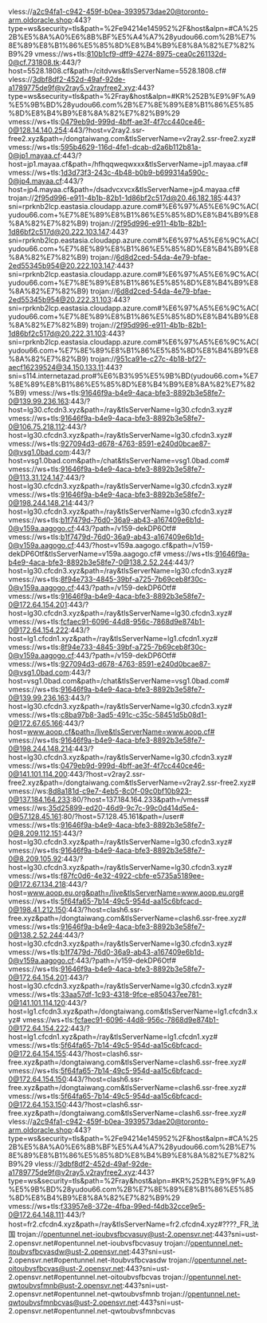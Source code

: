 vless://a2c94fa1-c942-459f-b0ea-3939573dae20@toronto-arm.oldoracle.shop:443?type=ws&security=tls&path=%2Fe94214e145952%2F&host&alpn=#CA%252B%E5%8A%A0%E6%8B%BF%E5%A4%A7%28yudou66.com%2B%E7%8E%89%E8%B1%86%E5%85%8D%E8%B4%B9%E8%8A%82%E7%82%B9%29
vmess://ws+tls:810b1cf9-dff9-4274-8975-cea0c261132d-0@cf.731808.tk:443/?host=5528.1808.cf&path=/citdvws&tlsServerName=5528.1808.cf#
vless://3dbf8df2-452d-49af-92de-a1789775de9f@v2ray5.v2rayfree2.xyz:443?type=ws&security=tls&path=%2Fray&host&alpn=#KR%252B%E9%9F%A9%E5%9B%BD%28yudou66.com%2B%E7%8E%89%E8%B1%86%E5%85%8D%E8%B4%B9%E8%8A%82%E7%82%B9%29
vmess://ws+tls:0479eb9d-999d-4bff-ae3f-4f7cc440ce46-0@128.14.140.254:443/?host=v2ray2.ssr-free2.xyz&path=/dongtaiwang.com&tlsServerName=v2ray2.ssr-free2.xyz#
vmess://ws+tls:595b4629-116d-4fe1-dcab-d2a6b112b81a-0@jp1.mayaa.cf:443/?host=jp1.mayaa.cf&path=/hfhqqweqwxxx&tlsServerName=jp1.mayaa.cf#
vmess://ws+tls:1d3d73f3-243c-4b48-b0b9-b699314a590c-0@jp4.mayaa.cf:443/?host=jp4.mayaa.cf&path=/dsadvcxvcx&tlsServerName=jp4.mayaa.cf#
trojan://2f95d996-e911-4b1b-82b1-1d86bf2c517d@20.46.182.185:443?sni=rprknb2lcp.eastasia.cloudapp.azure.com#%E6%97%A5%E6%9C%AC(yudou66.com+%E7%8E%89%E8%B1%86%E5%85%8D%E8%B4%B9%E8%8A%82%E7%82%B9)
trojan://2f95d996-e911-4b1b-82b1-1d86bf2c517d@20.222.103.147:443?sni=rprknb2lcp.eastasia.cloudapp.azure.com#%E6%97%A5%E6%9C%AC(yudou66.com+%E7%8E%89%E8%B1%86%E5%85%8D%E8%B4%B9%E8%8A%82%E7%82%B9)
trojan://6d8d2ced-54da-4e79-bfae-2ed55345b954@20.222.103.147:443?sni=rprknb2lcp.eastasia.cloudapp.azure.com#%E6%97%A5%E6%9C%AC(yudou66.com+%E7%8E%89%E8%B1%86%E5%85%8D%E8%B4%B9%E8%8A%82%E7%82%B9)
trojan://6d8d2ced-54da-4e79-bfae-2ed55345b954@20.222.31.103:443?sni=rprknb2lcp.eastasia.cloudapp.azure.com#%E6%97%A5%E6%9C%AC(yudou66.com+%E7%8E%89%E8%B1%86%E5%85%8D%E8%B4%B9%E8%8A%82%E7%82%B9)
trojan://2f95d996-e911-4b1b-82b1-1d86bf2c517d@20.222.31.103:443?sni=rprknb2lcp.eastasia.cloudapp.azure.com#%E6%97%A5%E6%9C%AC(yudou66.com+%E7%8E%89%E8%B1%86%E5%85%8D%E8%B4%B9%E8%8A%82%E7%82%B9)
trojan://951ca91e-c27c-4b18-bf27-aecf16239524@34.150.133.11:443?sni=s114.internetazad.pro#%E6%B3%95%E5%9B%BD(yudou66.com+%E7%8E%89%E8%B1%86%E5%85%8D%E8%B4%B9%E8%8A%82%E7%82%B9)
vmess://ws+tls:91646f9a-b4e9-4aca-bfe3-8892b3e58fe7-0@139.99.236.163:443/?host=lg30.cfcdn3.xyz&path=/ray&tlsServerName=lg30.cfcdn3.xyz#
vmess://ws+tls:91646f9a-b4e9-4aca-bfe3-8892b3e58fe7-0@106.75.218.112:443/?host=lg30.cfcdn3.xyz&path=/ray&tlsServerName=lg30.cfcdn3.xyz#
vmess://ws+tls:927094d3-d678-4763-8591-e240d0bcae87-0@vsg1.0bad.com:443/?host=vsg1.0bad.com&path=/chat&tlsServerName=vsg1.0bad.com#
vmess://ws+tls:91646f9a-b4e9-4aca-bfe3-8892b3e58fe7-0@113.31.124.147:443/?host=lg30.cfcdn3.xyz&path=/ray&tlsServerName=lg30.cfcdn3.xyz#
vmess://ws+tls:91646f9a-b4e9-4aca-bfe3-8892b3e58fe7-0@198.244.148.214:443/?host=lg30.cfcdn3.xyz&path=/ray&tlsServerName=lg30.cfcdn3.xyz#
vmess://ws+tls:b1f7479d-76d0-36a9-ab43-a167409e6b1d-0@v159a.aagogo.cf:443/?path=/v159-dekDP6Otf#
vmess://ws+tls:b1f7479d-76d0-36a9-ab43-a167409e6b1d-0@v159a.aagogo.cf:443/?host=v159a.aagogo.cf&path=/v159-dekDP6Otf&tlsServerName=v159a.aagogo.cf#
vmess://ws+tls:91646f9a-b4e9-4aca-bfe3-8892b3e58fe7-0@138.2.52.244:443/?host=lg30.cfcdn3.xyz&path=/ray&tlsServerName=lg30.cfcdn3.xyz#
vmess://ws+tls:8f94e733-4845-39bf-a725-7b69ceb8f30c-0@v159a.aagogo.cf:443/?path=/v159-dekDP6Otf#
vmess://ws+tls:91646f9a-b4e9-4aca-bfe3-8892b3e58fe7-0@172.64.154.201:443/?host=lg30.cfcdn3.xyz&path=/ray&tlsServerName=lg30.cfcdn3.xyz#
vmess://ws+tls:fcfaec91-6096-44d8-956c-7868d9e874b1-0@172.64.154.222:443/?host=lg1.cfcdn1.xyz&path=/ray&tlsServerName=lg1.cfcdn1.xyz#
vmess://ws+tls:8f94e733-4845-39bf-a725-7b69ceb8f30c-0@v159a.aagogo.cf:443/?path=/v159-dekDP6Otf#
vmess://ws+tls:927094d3-d678-4763-8591-e240d0bcae87-0@vsg1.0bad.com:443/?host=vsg1.0bad.com&path=/chat&tlsServerName=vsg1.0bad.com#
vmess://ws+tls:91646f9a-b4e9-4aca-bfe3-8892b3e58fe7-0@139.99.236.163:443/?host=lg30.cfcdn3.xyz&path=/ray&tlsServerName=lg30.cfcdn3.xyz#
vmess://ws+tls:c8ba97b8-3ad5-491c-c35c-58451d5b08d1-0@172.67.65.166:443/?host=www.aoop.cf&path=/live&tlsServerName=www.aoop.cf#
vmess://ws+tls:91646f9a-b4e9-4aca-bfe3-8892b3e58fe7-0@198.244.148.214:443/?host=lg30.cfcdn3.xyz&path=/ray&tlsServerName=lg30.cfcdn3.xyz#
vmess://ws+tls:0479eb9d-999d-4bff-ae3f-4f7cc440ce46-0@141.101.114.200:443/?host=v2ray2.ssr-free2.xyz&path=/dongtaiwang.com&tlsServerName=v2ray2.ssr-free2.xyz#
vmess://ws:8d8a181d-c9e7-4eb5-8c0f-09c0bf10b923-0@137.184.164.233:80/?host=137.184.164.233&path=/vmess#
vmess://ws:35d25899-ed20-46d9-9c7c-99c0d414d5e4-0@57.128.45.161:80/?host=57.128.45.161&path=/user#
vmess://ws+tls:91646f9a-b4e9-4aca-bfe3-8892b3e58fe7-0@8.209.112.151:443/?host=lg30.cfcdn3.xyz&path=/ray&tlsServerName=lg30.cfcdn3.xyz#
vmess://ws+tls:91646f9a-b4e9-4aca-bfe3-8892b3e58fe7-0@8.209.105.92:443/?host=lg30.cfcdn3.xyz&path=/ray&tlsServerName=lg30.cfcdn3.xyz#
vmess://ws+tls:f87fc0d6-4e32-4922-cbfe-e5735a5189ee-0@172.67.134.218:443/?host=www.aoop.eu.org&path=/live&tlsServerName=www.aoop.eu.org#
vmess://ws+tls:5f64fa65-7b14-49c5-954d-aa15c6bfcacd-0@198.41.212.150:443/?host=clash6.ssr-free.xyz&path=/dongtaiwang.com&tlsServerName=clash6.ssr-free.xyz#
vmess://ws+tls:91646f9a-b4e9-4aca-bfe3-8892b3e58fe7-0@138.2.52.244:443/?host=lg30.cfcdn3.xyz&path=/ray&tlsServerName=lg30.cfcdn3.xyz#
vmess://ws+tls:b1f7479d-76d0-36a9-ab43-a167409e6b1d-0@v159a.aagogo.cf:443/?path=/v159-dekDP6Otf#
vmess://ws+tls:91646f9a-b4e9-4aca-bfe3-8892b3e58fe7-0@172.64.154.201:443/?host=lg30.cfcdn3.xyz&path=/ray&tlsServerName=lg30.cfcdn3.xyz#
vmess://ws+tls:33aa57df-1c93-4318-9fce-e850437ee781-0@141.101.114.120:443/?host=lg1.cfcdn3.xyz&path=/dongtaiwang.com&tlsServerName=lg1.cfcdn3.xyz#
vmess://ws+tls:fcfaec91-6096-44d8-956c-7868d9e874b1-0@172.64.154.222:443/?host=lg1.cfcdn1.xyz&path=/ray&tlsServerName=lg1.cfcdn1.xyz#
vmess://ws+tls:5f64fa65-7b14-49c5-954d-aa15c6bfcacd-0@172.64.154.155:443/?host=clash6.ssr-free.xyz&path=/dongtaiwang.com&tlsServerName=clash6.ssr-free.xyz#
vmess://ws+tls:5f64fa65-7b14-49c5-954d-aa15c6bfcacd-0@172.64.154.150:443/?host=clash6.ssr-free.xyz&path=/dongtaiwang.com&tlsServerName=clash6.ssr-free.xyz#
vmess://ws+tls:5f64fa65-7b14-49c5-954d-aa15c6bfcacd-0@172.64.153.150:443/?host=clash6.ssr-free.xyz&path=/dongtaiwang.com&tlsServerName=clash6.ssr-free.xyz#
vless://a2c94fa1-c942-459f-b0ea-3939573dae20@toronto-arm.oldoracle.shop:443?type=ws&security=tls&path=%2Fe94214e145952%2F&host&alpn=#CA%252B%E5%8A%A0%E6%8B%BF%E5%A4%A7%28yudou66.com%2B%E7%8E%89%E8%B1%86%E5%85%8D%E8%B4%B9%E8%8A%82%E7%82%B9%29
vless://3dbf8df2-452d-49af-92de-a1789775de9f@v2ray5.v2rayfree2.xyz:443?type=ws&security=tls&path=%2Fray&host&alpn=#KR%252B%E9%9F%A9%E5%9B%BD%28yudou66.com%2B%E7%8E%89%E8%B1%86%E5%85%8D%E8%B4%B9%E8%8A%82%E7%82%B9%29
vmess://ws+tls:f33957e8-372e-4fba-99ed-f4db32cce9e5-0@172.64.148.111:443/?host=fr2.cfcdn4.xyz&path=/ray&tlsServerName=fr2.cfcdn4.xyz#????_FR_法国
trojan://opentunnel.net-ioubvsfbcvasuy@ust-2.opensvr.net:443?sni=ust-2.opensvr.net#opentunnel.net-ioubvsfbcvasuy
trojan://opentunnel.net-itoubvsfbcvasdw@ust-2.opensvr.net:443?sni=ust-2.opensvr.net#opentunnel.net-itoubvsfbcvasdw
trojan://opentunnel.net-oitoubvsfbcvas@ust-2.opensvr.net:443?sni=ust-2.opensvr.net#opentunnel.net-oitoubvsfbcvas
trojan://opentunnel.net-qwtoubvsfmnb@ust-2.opensvr.net:443?sni=ust-2.opensvr.net#opentunnel.net-qwtoubvsfmnb
trojan://opentunnel.net-qwtoubvsfmnbcvas@ust-2.opensvr.net:443?sni=ust-2.opensvr.net#opentunnel.net-qwtoubvsfmnbcvas
